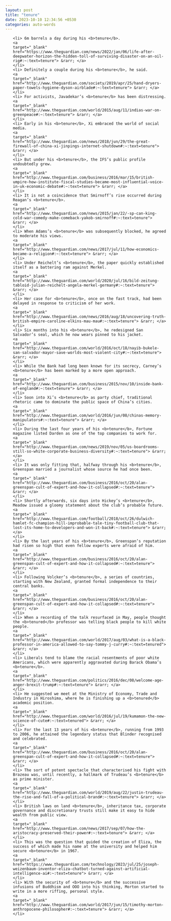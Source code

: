 ```yaml
---
layout: post
title: "tenure"
date: 2023-10-10 12:34:56 +0530
categories: auto-words
---
```

<ol>

    <li> 6m barrels a day during his <b>tenure</b>.
    <a 
    target="_blank" 
    href="https://www.theguardian.com/news/2022/jan/06/life-after-deepwater-horizon-the-hidden-toll-of-surviving-disaster-on-an-oil-rig#:~:text=tenure"> &rarr; </a>
    </li>
    <li> Definitely a couple during his <b>tenure</b>, he said.
    <a 
    target="_blank" 
    href="http://www.theguardian.com/society/2019/apr/25/hand-dryers-paper-towels-hygiene-dyson-airblade#:~:text=tenure"> &rarr; </a>
    </li>
    <li> For activists, Javadekar’s <b>tenure</b> has been distressing.
    <a 
    target="_blank" 
    href="http://www.theguardian.com/world/2015/aug/11/indias-war-on-greenpeace#:~:text=tenure"> &rarr; </a>
    </li>
    <li> Early in his <b>tenure</b>, Xi embraced the world of social media.
    <a 
    target="_blank" 
    href="http://www.theguardian.com/news/2018/jun/29/the-great-firewall-of-china-xi-jinpings-internet-shutdown#:~:text=tenure"> &rarr; </a>
    </li>
    <li> But under his <b>tenure</b>, the IFS’s public profile undoubtedly grew.
    <a 
    target="_blank" 
    href="http://www.theguardian.com/business/2016/mar/15/british-umpire-how-institute-fiscal-studies-became-most-influential-voice-in-uk-economic-debate#:~:text=tenure"> &rarr; </a>
    </li>
    <li> It is not a coincidence that Smirnoff’s rise occurred during Reagan’s <b>tenure</b>.
    <a 
    target="_blank" 
    href="http://www.theguardian.com/news/2015/jan/22/-sp-can-king-cold-war-comedy-make-comeback-yakob-smirnoff#:~:text=tenure"> &rarr; </a>
    </li>
    <li> When Adams’s <b>tenure</b> was subsequently blocked, he agreed to moderate his views.
    <a 
    target="_blank" 
    href="http://www.theguardian.com/news/2017/jul/11/how-economics-became-a-religion#:~:text=tenure"> &rarr; </a>
    </li>
    <li> Under Reichelt’s <b>tenure</b>, the paper quickly established itself as a battering ram against Merkel.
    <a 
    target="_blank" 
    href="http://www.theguardian.com/world/2020/jul/16/bild-zeitung-tabloid-julian-reichelt-angela-merkel-germany#:~:text=tenure"> &rarr; </a>
    </li>
    <li> Her case for <b>tenure</b>, once on the fast track, had been delayed in response to criticism of her work.
    <a 
    target="_blank" 
    href="http://www.theguardian.com/news/2016/aug/18/uncovering-truth-british-empire-caroline-elkins-mau-mau#:~:text=tenure"> &rarr; </a>
    </li>
    <li> Six months into his <b>tenure</b>, he redesigned San Salvador’s seal, which he now wears pinned to his jacket.
    <a 
    target="_blank" 
    href="http://www.theguardian.com/world/2016/oct/18/nayib-bukele-san-salvador-mayor-save-worlds-most-violent-city#:~:text=tenure"> &rarr; </a>
    </li>
    <li> While the Bank had long been known for its secrecy, Carney’s <b>tenure</b> has been marked by a more open approach.
    <a 
    target="_blank" 
    href="http://www.theguardian.com/business/2015/nov/10/inside-bank-of-england#:~:text=tenure"> &rarr; </a>
    </li>
    <li> Soon into Xi’s <b>tenure</b> as party chief, traditional rhetoric came to dominate the public space of China’s cities.
    <a 
    target="_blank" 
    href="http://www.theguardian.com/world/2016/jun/08/chinas-memory-manipulators#:~:text=tenure"> &rarr; </a>
    </li>
    <li> During the last four years of his <b>tenure</b>, Fortune magazine listed Darden as one of the top companies to work for.
    <a 
    target="_blank" 
    href="http://www.theguardian.com/news/2019/nov/05/us-boardrooms-still-so-white-corporate-business-diversity#:~:text=tenure"> &rarr; </a>
    </li>
    <li> It was only fitting that, halfway through his <b>tenure</b>, Greenspan married a journalist whose source he had once been.
    <a 
    target="_blank" 
    href="http://www.theguardian.com/business/2016/oct/20/alan-greenspan-cult-of-expert-and-how-it-collapsed#:~:text=tenure"> &rarr; </a>
    </li>
    <li> Shortly afterwards, six days into Hickey’s <b>tenure</b>, Meadow issued a gloomy statement about the club’s probable future.
    <a 
    target="_blank" 
    href="http://www.theguardian.com/football/2018/oct/26/dulwich-hamlet-fc-champion-hill-improbable-tale-tiny-football-club-that-lost-its-home-to-developers-and-won-it-back#:~:text=tenure"> &rarr; </a>
    </li>
    <li> By the last years of his <b>tenure</b>, Greenspan’s reputation had risen so high that even fellow experts were afraid of him.
    <a 
    target="_blank" 
    href="http://www.theguardian.com/business/2016/oct/20/alan-greenspan-cult-of-expert-and-how-it-collapsed#:~:text=tenure"> &rarr; </a>
    </li>
    <li> Following Volcker’s <b>tenure</b>, a series of countries, starting with New Zealand, granted formal independence to their central banks.
    <a 
    target="_blank" 
    href="http://www.theguardian.com/business/2016/oct/20/alan-greenspan-cult-of-expert-and-how-it-collapsed#:~:text=tenure"> &rarr; </a>
    </li>
    <li> When a recording of the talk resurfaced in May, people thought the <b>tenured</b> professor was telling black people to kill white people.
    <a 
    target="_blank" 
    href="http://www.theguardian.com/world/2017/aug/03/what-is-a-black-professor-in-america-allowed-to-say-tommy-j-curry#:~:text=tenured"> &rarr; </a>
    </li>
    <li> Liberals tend to blame the racial resentments of poor white Americans, which were apparently aggravated during Barack Obama’s <b>tenure</b>.
    <a 
    target="_blank" 
    href="http://www.theguardian.com/politics/2016/dec/08/welcome-age-anger-brexit-trump#:~:text=tenure"> &rarr; </a>
    </li>
    <li> He suggested we meet at the Ministry of Economy, Trade and Industry in Hiroshima, where he is finishing up a <b>tenured</b> academic position.
    <a 
    target="_blank" 
    href="http://www.theguardian.com/world/2016/jul/19/kumamon-the-new-science-of-cute#:~:text=tenured"> &rarr; </a>
    </li>
    <li> For the last 13 years of his <b>tenure</b>, running from 1993 to 2006, he attained the legendary status that Blinder recognised and celebrated.
    <a 
    target="_blank" 
    href="http://www.theguardian.com/business/2016/oct/20/alan-greenspan-cult-of-expert-and-how-it-collapsed#:~:text=tenure"> &rarr; </a>
    </li>
    <li> The sort of potent spectacle that characterised his fight with Brazeau was, until recently, a hallmark of Trudeau’s <b>tenure</b> as prime minister.
    <a 
    target="_blank" 
    href="http://www.theguardian.com/world/2019/aug/22/justin-trudeau-the-rise-and-fall-of-a-political-brand#:~:text=tenure"> &rarr; </a>
    </li>
    <li> British laws on land <b>tenure</b>, inheritance tax, corporate governance and discretionary trusts still make it easy to hide wealth from public view.
    <a 
    target="_blank" 
    href="http://www.theguardian.com/news/2017/sep/07/how-the-aristocracy-preserved-their-power#:~:text=tenure"> &rarr; </a>
    </li>
    <li> This was the question that guided the creation of Eliza, the success of which made his name at the university and helped him secure <b>tenure</b> in 1967.
    <a 
    target="_blank" 
    href="https://www.theguardian.com/technology/2023/jul/25/joseph-weizenbaum-inventor-eliza-chatbot-turned-against-artificial-intelligence-ai#:~:text=tenure"> &rarr; </a>
    </li>
    <li> With the security of <b>tenure</b> and the successive infusions of Buddhism and OOO into his thinking, Morton started to write in a more riffing, personal style.
    <a 
    target="_blank" 
    href="http://www.theguardian.com/world/2017/jun/15/timothy-morton-anthropocene-philosopher#:~:text=tenure"> &rarr; </a>
    </li>